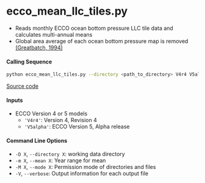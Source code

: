 ecco_mean_llc_tiles.py
======================

- Reads monthly ECCO ocean bottom pressure LLC tile data and calculates multi-annual means
- Global area average of each ocean bottom pressure map is removed [(Greatbatch, 1994)](https://doi.org/10.1029/94JC00847)

#### Calling Sequence
```bash
python ecco_mean_llc_tiles.py --directory <path_to_directory> V4r4 V5alpha
```
[Source code](https://github.com/tsutterley/model-harmonics/blob/main/ECCO/ecco_mean_llc_tiles.py)

#### Inputs
- ECCO Version 4 or 5 models
    * `'V4r4'`: Version 4, Revision 4
    * `'V5alpha'`: ECCO Version 5, Alpha release

#### Command Line Options
- `-D X`, `--directory X`: working data directory
- `-m X`, `--mean X`: Year range for mean
- `-M X`, `--mode X`: Permission mode of directories and files
- `-V`, `--verbose`: Output information for each output file
